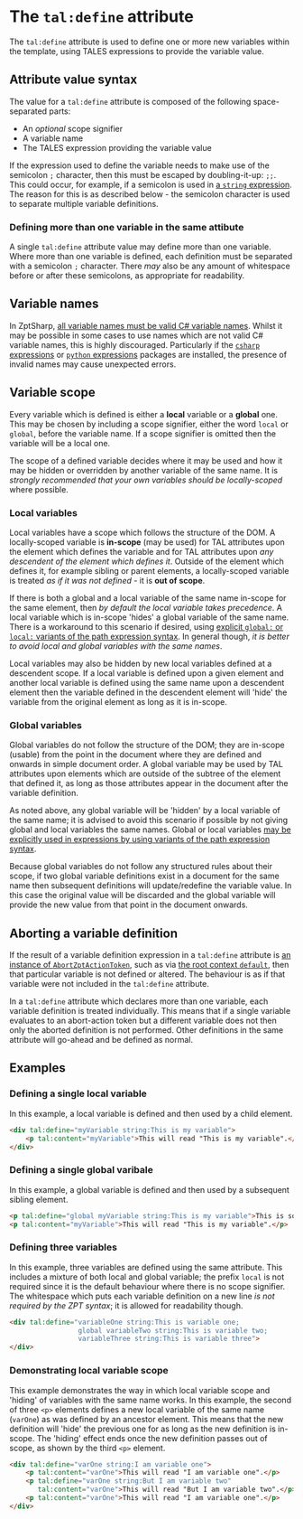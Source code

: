 # The `tal:define` attribute

The `tal:define` attribute is used to define one or more new variables within the template, using TALES expressions to provide the variable value.

## Attribute value syntax

The value for a `tal:define` attribute is composed of the following space-separated parts:

* An _optional_ scope signifier
* A variable name
* The TALES expression providing the variable value

If the expression used to define the variable needs to make use of the semicolon `;` character, then this must be escaped by doubling-it-up: `;;`.
This could occur, for example, if a semicolon is used in [a `string` expression].
The reason for this is as described below - the semicolon character is used to separate multiple variable definitions.

[a `string` expression]: ../Tales/StringExpressions.md

### Defining more than one variable in the same attibute

A single `tal:define` attribute value may define more than one variable.
Where more than one variable is defined, each definition must be separated with a semicolon `;` character.
There _may_ also be any amount of whitespace before or after these semicolons, as appropriate for readability.


## Variable names

In ZptSharp, [all variable names must be valid C# variable names].
Whilst it may be possible in some cases to use names which are not valid C# variable names, this is highly discouraged.
Particularly if the [`csharp` expressions] or [`python` expressions] packages are installed, the presence of invalid names may cause unexpected errors.

[all variable names must be valid C# variable names]: https://docs.microsoft.com/en-us/dotnet/csharp/programming-guide/inside-a-program/identifier-names
[`csharp` expressions]: ../Tales/CSharpExpressions.md
[`python` expressions]: ../Tales/PythonExpressions.md

## Variable scope

Every variable which is defined is either a **local** variable or a **global** one.
This may be chosen by including a scope signifier, either the word `local` or `global`, before the variable name.
If a scope signifier is omitted then the variable will be a local one.

The scope of a defined variable decides where it may be used and how it may be hidden or overridden by another variable of the same name.
It is _strongly recommended that your own variables should be locally-scoped_ where possible.

### Local variables

Local variables have a scope which follows the structure of the DOM.
A locally-scoped variable is **in-scope** (may be used) for TAL attributes upon the element which defines the variable and for TAL attributes upon _any descendent of the element which defines it_.
Outside of the element which defines it, for example sibling or parent elements, a locally-scoped variable is treated _as if it was not defined_ - it is **out of scope**.

If there is both a global and a local variable of the same name in-scope for the same element, then _by default the local variable takes precedence_.
A local variable which is in-scope 'hides' a global variable of the same name.
There is a workaround to this scenario if desired, using [explicit `global:` or `local:` variants of the path expression syntax].
In general though, _it is better to avoid local and global variables with the same names_.

Local variables may also be hidden by new local variables defined at a descendent scope.
If a local variable is defined upon a given element and another local variable is defined using the same name upon a descendent element then the variable defined in the descendent element will 'hide' the variable from the original element as long as it is in-scope.

[explicit `global:` or `local:` variants of the path expression syntax]: ../Tales/PathExpressions.md#explicitly-selecting-local-or-global-variables

### Global variables

Global variables do not follow the structure of the DOM; they are in-scope (usable) from the point in the document where they are defined and onwards in simple document order.
A global variable may be used by TAL attributes upon elements which are outside of the subtree of the element that defined it, as long as those attributes appear in the document after the variable definition.

As noted above, any global variable will be 'hidden' by a local variable of the same name; it is advised to avoid this scenario if possible by not giving global and local variables the same names.
Global or local variables [may be explicitly used in expressions by using variants of the path expression syntax].

Because global variables do not follow any structured rules about their scope, if two global variable definitions exist in a document for the same name then subsequent definitions will update/redefine the variable value.
In this case the original value will be discarded and the global variable will provide the new value from that point in the document onwards.

[may be explicitly used in expressions by using variants of the path expression syntax]: ../Tales/PathExpressions.md#explicitly-selecting-local-or-global-variables

## Aborting a variable definition

If the result of a variable definition expression in a `tal:define` attribute is [an instance of `AbortZptActionToken`], such as via [the root context `default`], then that particular variable is not defined or altered.
The behaviour is as if that variable were not included in the `tal:define` attribute.

In a `tal:define` attribute which declares more than one variable, each variable definition is treated individually.
This means that if a single variable evaluates to an abort-action token but a different variable does not then only the aborted definition is not performed.
Other definitions in the same attribute will go-ahead and be defined as normal.

[an instance of `AbortZptActionToken`]: xref:ZptSharp.Expressions.AbortZptActionToken
[the root context `default`]: ../Tales/GlobalContexts.md#default

## Examples

### Defining a single local variable

In this example, a local variable is defined and then used by a child element.

```html
<div tal:define="myVariable string:This is my variable">
    <p tal:content="myVariable">This will read "This is my variable".</p>
</div>
```


### Defining a single global varibale

In this example, a global variable is defined and then used by a subsequent sibling element.

```html
<p tal:define="global myVariable string:This is my variable">This is some text.</p>
<p tal:content="myVariable">This will read "This is my variable".</p>
```

### Defining three variables

In this example, three variables are defined using the same attribute.
This includes a mixture of both local and global variable; the prefix `local` is not required since it is the default behaviour where there is no scope signifier.
The whitespace which puts each variable definition on a new line _is not required by the ZPT syntax_; it is allowed for readability though.

```html
<div tal:define="variableOne string:This is variable one;
                 global variableTwo string:This is variable two;
                 variableThree string:This is variable three">
</div>
```

### Demonstrating local variable scope

This example demonstrates the way in which local variable scope and 'hiding' of variables with the same name works.
In this example, the second of three `<p>` elements defines a new local variable of the same name (`varOne`) as was defined by an ancestor element.
This means that the new definition will 'hide' the previous one for as long as the new definition is in-scope.
The 'hiding' effect ends once the new definition passes out of scope, as shown by the third `<p>` element.

```html
<div tal:define="varOne string:I am variable one">
    <p tal:content="varOne">This will read "I am variable one".</p>
    <p tal:define="varOne string:But I am variable two"
       tal:content="varOne">This will read "But I am variable two".</p>
    <p tal:content="varOne">This will read "I am variable one".</p>
</div>
```